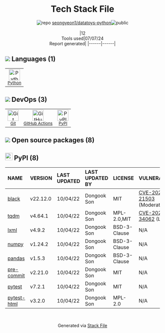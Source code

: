 <!--
&lt;--- Readme.md Snippet without images Start ---&gt;
## Tech Stack
seongyeon1/datatoys-python is built on the following main stack:

- [Python](https://www.python.org) – Languages
- [GitHub Actions](https://github.com/features/actions) – Continuous Integration

Full tech stack [here](/techstack.md)

&lt;--- Readme.md Snippet without images End ---&gt;

&lt;--- Readme.md Snippet with images Start ---&gt;
## Tech Stack
seongyeon1/datatoys-python is built on the following main stack:

- <img width='25' height='25' src='https://img.stackshare.io/service/993/pUBY5pVj.png' alt='Python'/> [Python](https://www.python.org) – Languages
- <img width='25' height='25' src='https://img.stackshare.io/service/11563/actions.png' alt='GitHub Actions'/> [GitHub Actions](https://github.com/features/actions) – Continuous Integration

Full tech stack [here](/techstack.md)

&lt;--- Readme.md Snippet with images End ---&gt;
-->
<div align="center">

# Tech Stack File
![](https://img.stackshare.io/repo.svg "repo") [seongyeon1/datatoys-python](https://github.com/seongyeon1/datatoys-python)![](https://img.stackshare.io/public_badge.svg "public")
<br/><br/>
|12<br/>Tools used|07/07/24 <br/>Report generated|
|------|------|
</div>

## <img src='https://img.stackshare.io/languages.svg'/> Languages (1)
<table><tr>
  <td align='center'>
  <img width='36' height='36' src='https://img.stackshare.io/service/993/pUBY5pVj.png' alt='Python'>
  <br>
  <sub><a href="https://www.python.org">Python</a></sub>
  <br>
  <sub></sub>
</td>

</tr>
</table>

## <img src='https://img.stackshare.io/devops.svg'/> DevOps (3)
<table><tr>
  <td align='center'>
  <img width='36' height='36' src='https://img.stackshare.io/service/1046/git.png' alt='Git'>
  <br>
  <sub><a href="http://git-scm.com/">Git</a></sub>
  <br>
  <sub></sub>
</td>

<td align='center'>
  <img width='36' height='36' src='https://img.stackshare.io/service/11563/actions.png' alt='GitHub Actions'>
  <br>
  <sub><a href="https://github.com/features/actions">GitHub Actions</a></sub>
  <br>
  <sub></sub>
</td>

<td align='center'>
  <img width='36' height='36' src='https://img.stackshare.io/service/12572/-RIWgodF_400x400.jpg' alt='PyPI'>
  <br>
  <sub><a href="https://pypi.org/">PyPI</a></sub>
  <br>
  <sub></sub>
</td>

</tr>
</table>


## <img src='https://img.stackshare.io/group.svg' /> Open source packages (8)</h2>

## <img width='24' height='24' src='https://img.stackshare.io/service/12572/-RIWgodF_400x400.jpg'/> PyPI (8)

|NAME|VERSION|LAST UPDATED|LAST UPDATED BY|LICENSE|VULNERABILITIES|
|:------|:------|:------|:------|:------|:------|
|[black](https://pypi.org/project/black)|v22.12.0|10/04/22|Dongook Son |MIT|[CVE-2024-21503](https://github.com/advisories/GHSA-fj7x-q9j7-g6q6) (Moderate)|
|[tqdm](https://pypi.org/project/tqdm)|v4.64.1|10/04/22|Dongook Son |MPL-2.0,MIT|[CVE-2024-34062](https://github.com/advisories/GHSA-g7vv-2v7x-gj9p) (Low)|
|[lxml](https://pypi.org/project/lxml)|v4.9.2|10/04/22|Dongook Son |BSD-3-Clause|N/A|
|[numpy](https://pypi.org/project/numpy)|v1.24.2|10/04/22|Dongook Son |BSD-3-Clause|N/A|
|[pandas](https://pypi.org/project/pandas)|v1.5.3|10/04/22|Dongook Son |BSD-3-Clause|N/A|
|[pre-commit](https://pypi.org/project/pre-commit)|v2.21.0|10/04/22|Dongook Son |MIT|N/A|
|[pytest](https://pypi.org/project/pytest)|v7.2.1|10/04/22|Dongook Son |MIT|N/A|
|[pytest-html](https://pypi.org/project/pytest-html)|v3.2.0|10/04/22|Dongook Son |MPL-2.0|N/A|

<br/>
<div align='center'>

Generated via [Stack File](https://github.com/marketplace/stack-file)
